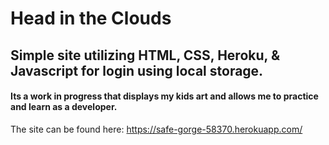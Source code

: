 # Head in the Clouds

## Simple site utilizing HTML, CSS, Heroku, & Javascript for login using local storage.

#### Its a work in progress that displays my kids art and allows me to practice and learn as a developer.

The site can be found here: https://safe-gorge-58370.herokuapp.com/
